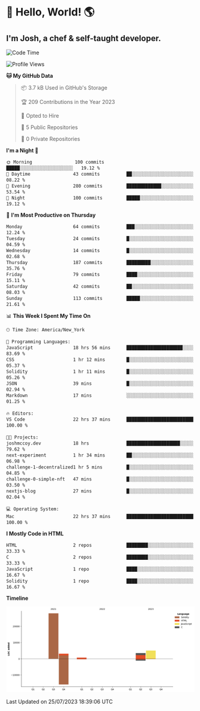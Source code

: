 # 👋 Hello, World! 🌎
## I'm Josh, a chef & self-taught developer.

<!-- I'm actively progressing through [roadmap.sh Full-Stack Developer roadmap](https://roadmap.sh/full-stack).  
HTML
CSS
JS
npm
Git
Tailwind
React
node.js
Python
SwiftUI
Solidity
Rust
I'm currently progressing through:
CS50X - Introduction to Computer Science 👨‍💻
CS50P - Introduction to Programming with Python 🐍
CS50W - Web Programming with Python and JavaScript 🕸️
-->

<!--START_SECTION:waka-->
![Code Time](http://img.shields.io/badge/Code%20Time-21%20hrs%2047%20mins-blue)

![Profile Views](http://img.shields.io/badge/Profile%20Views-221-blue)

**🐱 My GitHub Data** 

> 📦 3.7 kB Used in GitHub's Storage 
 > 
> 🏆 209 Contributions in the Year 2023
 > 
> 💼 Opted to Hire
 > 
> 📜 5 Public Repositories 
 > 
> 🔑 0 Private Repositories 
 > 
**I'm a Night 🦉** 

```text
🌞 Morning                100 commits         █████░░░░░░░░░░░░░░░░░░░░   19.12 % 
🌆 Daytime                43 commits          ██░░░░░░░░░░░░░░░░░░░░░░░   08.22 % 
🌃 Evening                280 commits         █████████████░░░░░░░░░░░░   53.54 % 
🌙 Night                  100 commits         █████░░░░░░░░░░░░░░░░░░░░   19.12 % 
```
📅 **I'm Most Productive on Thursday** 

```text
Monday                   64 commits          ███░░░░░░░░░░░░░░░░░░░░░░   12.24 % 
Tuesday                  24 commits          █░░░░░░░░░░░░░░░░░░░░░░░░   04.59 % 
Wednesday                14 commits          █░░░░░░░░░░░░░░░░░░░░░░░░   02.68 % 
Thursday                 187 commits         █████████░░░░░░░░░░░░░░░░   35.76 % 
Friday                   79 commits          ████░░░░░░░░░░░░░░░░░░░░░   15.11 % 
Saturday                 42 commits          ██░░░░░░░░░░░░░░░░░░░░░░░   08.03 % 
Sunday                   113 commits         █████░░░░░░░░░░░░░░░░░░░░   21.61 % 
```


📊 **This Week I Spent My Time On** 

```text
🕑︎ Time Zone: America/New_York

💬 Programming Languages: 
JavaScript               18 hrs 56 mins      █████████████████████░░░░   83.69 % 
CSS                      1 hr 12 mins        █░░░░░░░░░░░░░░░░░░░░░░░░   05.37 % 
Solidity                 1 hr 11 mins        █░░░░░░░░░░░░░░░░░░░░░░░░   05.26 % 
JSON                     39 mins             █░░░░░░░░░░░░░░░░░░░░░░░░   02.94 % 
Markdown                 17 mins             ░░░░░░░░░░░░░░░░░░░░░░░░░   01.25 % 

🔥 Editors: 
VS Code                  22 hrs 37 mins      █████████████████████████   100.00 % 

🐱‍💻 Projects: 
joshmccoy.dev            18 hrs              ████████████████████░░░░░   79.62 % 
next-experiment          1 hr 34 mins        ██░░░░░░░░░░░░░░░░░░░░░░░   06.98 % 
challenge-1-decentralized1 hr 5 mins         █░░░░░░░░░░░░░░░░░░░░░░░░   04.85 % 
challenge-0-simple-nft   47 mins             █░░░░░░░░░░░░░░░░░░░░░░░░   03.50 % 
nextjs-blog              27 mins             █░░░░░░░░░░░░░░░░░░░░░░░░   02.04 % 

💻 Operating System: 
Mac                      22 hrs 37 mins      █████████████████████████   100.00 % 
```

**I Mostly Code in HTML** 

```text
HTML                     2 repos             ████████░░░░░░░░░░░░░░░░░   33.33 % 
C                        2 repos             ████████░░░░░░░░░░░░░░░░░   33.33 % 
JavaScript               1 repo              ████░░░░░░░░░░░░░░░░░░░░░   16.67 % 
Solidity                 1 repo              ████░░░░░░░░░░░░░░░░░░░░░   16.67 % 
```



**Timeline**

![Lines of Code chart](https://raw.githubusercontent.com/joshmccoydev/joshmccoydev/main/assets/bar_graph.png)


 Last Updated on 25/07/2023 18:39:06 UTC
<!--END_SECTION:waka-->
